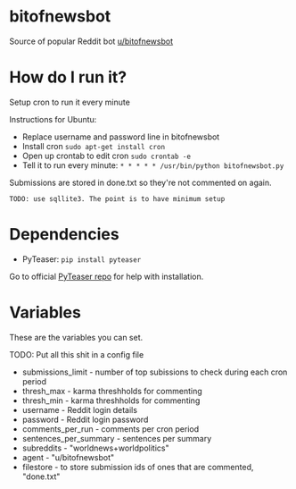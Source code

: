 bitofnewsbot
============

Source of popular Reddit bot [u/bitofnewsbot](http://www.reddit.com/u/bitofnewsbot)


How do  I run it?
=====================
Setup cron to run it every minute

Instructions for Ubuntu:

* Replace username and password line in bitofnewsbot
* Install cron ``sudo apt-get install cron``
* Open up crontab to edit cron ``sudo crontab -e``
* Tell it to run every minute: ``* * * * * /usr/bin/python bitofnewsbot.py``


Submissions are stored in done.txt so they're not commented on again.

``TODO: use sqllite3. The point is to have minimum setup``


Dependencies
============
* PyTeaser: ``pip install pyteaser``

Go to official [PyTeaser repo](https://github.com/xiaoxu193/PyTeaser/) for help with installation.

Variables
========
These are the variables you can set. 

TODO: Put all this shit in a config file

* submissions_limit - number of top subissions to check during each cron period
* thresh_max - karma threshholds for commenting
* thresh_min - karma threshholds for commenting
* username - Reddit login details
* password - Reddit login password
* comments_per_run - comments per cron period
* sentences_per_summary - sentences per summary
* subreddits - "worldnews+worldpolitics"
* agent - "u/bitofnewsbot"
* filestore - to store submission ids of ones that are commented, "done.txt"
